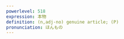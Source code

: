 ```yaml
---
powerlevel: 518
expression: 本物
definition: (n,adj-no) genuine article; (P)
pronunciation: ほんもの
---
```

